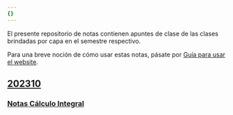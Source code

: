 ```yaml
---
{}
---
```

   
El presente repositorio de notas contienen apuntes de clase de las clases brindadas por capa en el semestre respectivo.      
      
Para una breve noción de cómo usar estas notas, pásate por [Guía para usar el website](../../Gu%C3%ADa%20para%20usar%20el%20website.md).      
      
## [202310](../../202310.md)      
      
### [Notas Cálculo Integral](../../Notas%20C%C3%A1lculo%20Integral.md)